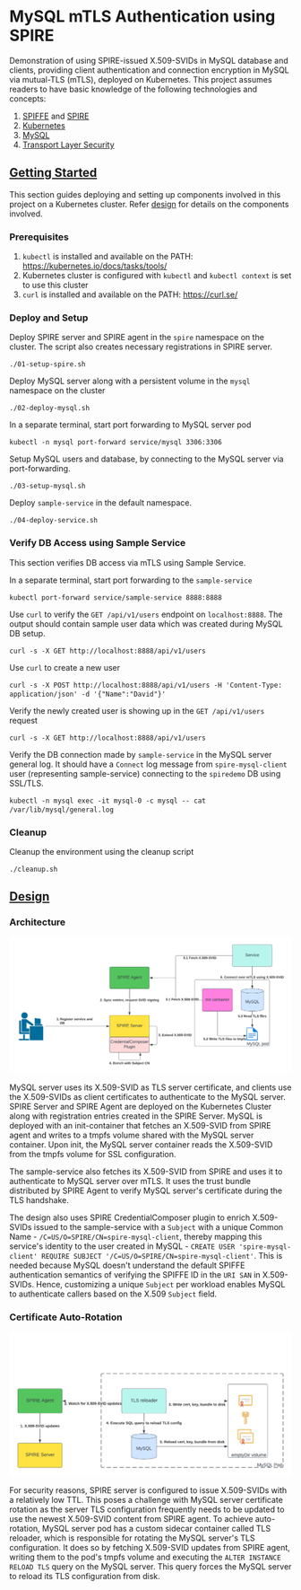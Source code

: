 # MySQL mTLS Authentication using SPIRE

Demonstration of using SPIRE-issued X.509-SVIDs in MySQL database and clients, providing client authentication
and connection encryption in MySQL via mutual-TLS (mTLS), deployed on Kubernetes. This project assumes readers to have 
basic knowledge of the following technologies and concepts:

1. [SPIFFE](https://spiffe.io/) and [SPIRE](https://github.com/spiffe/spire)
1. [Kubernetes](https://kubernetes.io/)
1. [MySQL](https://www.mysql.com/)
1. [Transport Layer Security](https://en.wikipedia.org/wiki/Transport_Layer_Security)

## [Getting Started](#getting-started)

This section guides deploying and setting up components involved in this project on a Kubernetes cluster.
Refer [design](#design) for details on the components involved.

### Prerequisites

1. `kubectl` is installed and available on the PATH: https://kubernetes.io/docs/tasks/tools/ 
2. Kubernetes cluster is configured with `kubectl` and `kubectl context` is set to use this cluster
3. `curl` is installed and available on the PATH: https://curl.se/

### Deploy and Setup

Deploy SPIRE server and SPIRE agent in the `spire` namespace on the cluster.
The script also creates necessary registrations in SPIRE server.
```
./01-setup-spire.sh
```

Deploy MySQL server along with a persistent volume in the `mysql` namespace on the cluster
```
./02-deploy-mysql.sh
```

In a separate terminal, start port forwarding to MySQL server pod
```
kubectl -n mysql port-forward service/mysql 3306:3306
```

Setup MySQL users and database, by connecting to the MySQL server via port-forwarding.
```
./03-setup-mysql.sh
```

Deploy `sample-service` in the default namespace.
```
./04-deploy-service.sh
```

### Verify DB Access using Sample Service

This section verifies DB access via mTLS using Sample Service.

In a separate terminal, start port forwarding to the `sample-service` 
```
kubectl port-forward service/sample-service 8888:8888
```

Use `curl` to verify the `GET /api/v1/users` endpoint on `localhost:8888`. The output should contain sample user data which was created
during MySQL DB setup.
```
curl -s -X GET http://localhost:8888/api/v1/users
```

Use `curl` to create a new user 
```
curl -s -X POST http://localhost:8888/api/v1/users -H 'Content-Type: application/json' -d '{"Name":"David"}'
```

Verify the newly created user is showing up in the `GET /api/v1/users` request
```
curl -s -X GET http://localhost:8888/api/v1/users
```

Verify the DB connection made by `sample-service` in the MySQL server general log. It should have a `Connect` log message from 
`spire-mysql-client` user (representing sample-service) connecting to the `spiredemo` DB using SSL/TLS.
```
kubectl -n mysql exec -it mysql-0 -c mysql -- cat /var/lib/mysql/general.log
```

### Cleanup 

Cleanup the environment using the cleanup script
```
./cleanup.sh
```

## [Design](#design)

### Architecture

![Architecture](./docs/img/architecture.png)

MySQL server uses its X.509-SVID as TLS server certificate, and clients use the X.509-SVIDs as client certificates 
to authenticate to the MySQL server. SPIRE Server and SPIRE Agent are deployed on the Kubernetes Cluster along
with registration entries created in the SPIRE Server. MySQL is deployed with an init-container that fetches an
X.509-SVID from SPIRE agent and writes to a tmpfs volume shared with the MySQL server container.
Upon init, the MySQL server container reads the X.509-SVID from the tmpfs volume for SSL configuration.

The sample-service also fetches its X.509-SVID from SPIRE and uses it to authenticate to MySQL server over mTLS. 
It uses the trust bundle distributed by SPIRE Agent to verify MySQL server's certificate during the TLS handshake.

The design also uses SPIRE CredentialComposer plugin to enrich X.509-SVIDs issued to the sample-service 
with a `Subject` with a unique Common Name - `/C=US/O=SPIRE/CN=spire-mysql-client`,
thereby mapping this service's identity to the user created in MySQL -
`CREATE USER 'spire-mysql-client' REQUIRE SUBJECT '/C=US/O=SPIRE/CN=spire-mysql-client'`.
This is needed because MySQL doesn't understand the default SPIFFE authentication semantics of verifying 
the SPIFFE ID in the `URI SAN` in X.509-SVIDs. Hence, customizing a unique `Subject` per workload enables MySQL
to authenticate callers based on the X.509 `Subject` field.

### Certificate Auto-Rotation

![Rotation](./docs/img/rotation.png)

For security reasons, SPIRE server is configured to issue X.509-SVIDs with a relatively low TTL. This poses a 
challenge with MySQL server certificate rotation as the server TLS configuration frequently needs to be updated to 
use the newest X.509-SVID content from SPIRE agent. To achieve auto-rotation, MySQL server pod has a custom sidecar container called 
TLS reloader, which is responsible for rotating the MySQL server's TLS configuration. It does so by fetching 
X.509-SVID updates from SPIRE agent, writing them to the pod's tmpfs volume and executing the `ALTER INSTANCE RELOAD TLS` 
query on the MySQL server. This query forces the MySQL server to reload its TLS configuration from disk.

